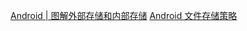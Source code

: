 
[Android | 图解外部存储和内部存储](https://juejin.im/entry/5a3923a8518825696f7e2182)
[Android 文件存储策略](https://juejin.im/entry/5913d5760ce4630069c84d80)